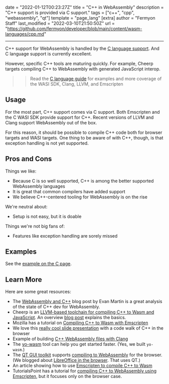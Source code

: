 date = "2022-01-12T00:23:27Z"
title = "C++ in WebAssembly"
description = "C++ support is provided via C support."
tags = ["c++", "cpp", "webassembly", "qt"]
template = "page_lang"
[extra]
author = "Fermyon Staff"
last_modified = "2022-03-10T21:50:50Z"
url = "https://github.com/fermyon/developer/blob/main/content/wasm-languages/cpp.md"

---

C++ support for WebAssembly is handled by the [C language support](/wasm-languages/c-lang). And C language support is currently excellent.

However, specific C++ tools are maturing quickly. For example, Cheerp targets compiling C++ to WebAssembly with generated JavaScript interop.

>> Read the [C language guide](/wasm-languages/c-lang) for examples and more coverage of the WASI SDK, Clang, LLVM, and Emscripten

## Usage

For the most part, C++ support comes via C support. Both Emscripten and the C WASI SDK provide support for C++. Recent versions of LLVM and Clang support WebAssembly out of the box.

For this reason, it should be possible to compile C++ code both for browser targets and WASI targets. One thing to be aware of with C++, though, is that exception handling is not yet supported.

## Pros and Cons

Things we like:

- Because C is so well supported, C++ is among the better supported WebAssembly languages
- It is great that common compilers have added support
- We believe C++-centered tooling for WebAssembly is on the rise

We're neutral about:

- Setup is not easy, but it is doable

Things we're not big fans of:

- Features like exception handling are sorely missed

## Examples

See the [example on the C page](/wasm-languages/c-lang#examples).

## Learn More

Here are some great resources:

- The [WebAssembly and C++](https://neugierig.org/software/blog/2022/06/wasm-c++.html) blog post by Evan Martin is a great analysis of the state of C++ dev for WebAssembly.
- Cheerp is an [LLVM-based toolchain for compiling C++ to Wasm and JavaScript](https://github.com/leaningtech/cheerp-compiler). An overview [blog post](https://medium.com/leaningtech/cheerp-2-7-compile-cpp-to-webassembly-plus-javascript-c9b3ef7e318b) explains the basics.
- Mozilla has a tutorial on [Compiling C++ to Wasm with Emscripten](https://developer.mozilla.org/en-US/docs/WebAssembly/C_to_wasm)
- We love this [really cool slide presentation](https://nxxm.github.io/cppcon2018/CPP_EVERYWHERE_WITH_WASM.html#/) with a code walk of C++ in the browser
- Example of building [C++ WebAssembly files with Clang](https://github.com/PetterS/clang-wasm)
- The [yo-wasm](https://github.com/deislabs/yo-wasm) tool can help you get started faster. (Yes, we built `yo-wasm`.)
- The [QT GUI toolkit](https://www.qt.io/) supports [compiling to WebAssembly](https://wiki.qt.io/Qt_for_WebAssembly) for the browser. (We blogged about [LibreOffice in the browser](/blog/qt-libreoffice-wasm). That uses QT.)
- An article showing how to use [Emscripten to compile C++ to Wasm](https://medium.com/@tdeniffel/pragmatic-compiling-from-c-to-webassembly-a-guide-a496cc5954b8)
- TutorialsPoint has a tutorial for [compiling C++ to WebAssembly using Emscripten](https://www.tutorialspoint.com/webassembly/webassembly_working_with_cplusplus.htm), but it focuses only on the browser case.